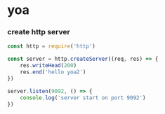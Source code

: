 # yoa

### create http server

```javascript
const http = require('http')

const server = http.createServer((req, res) => {
    res.writeHead(200)
    res.end('hello yoa2')
})

server.listen(9092, () => {
    console.log('server start on port 9092')
})
```